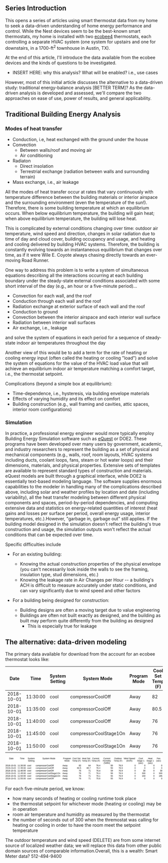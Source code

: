 ## Series Introduction

This opens a series of articles using smart thermostat data from my home to seek a data-driven understanding of home energy performance and control.  While the Nest devices seem to be the best-known smart thermostats, my home is installed with two [ecobee4](https://www.ecobee.com/ecobee4/) thermostats, each controlling a separate HVAC system (one system for upstairs and one for downstairs, in a 1700-ft<sup>2</sup> townhouse in Austin, TX).  

At the end of this article, I'll introduce the data available from the ecobee devices and the kinds of questions to be investigated.  

* INSERT HERE:  why this analysis?  What will be enabled?  i.e., use cases

However, most of this initial article discusses the alternative to a data-driven study:  traditional energy-balance analysis [BETTER TERM]?  As the data-driven analysis is developed and assessed, we'll compare the two approaches on ease of use, power of results, and general applicability.  

## Traditional Building Energy Analysis
### Modes of heat transfer
* Conduction, i.e, heat exchanged with the ground under the house
* Convection
    * Between walls/roof and moving air
    * Air conditioning
* Radiaton
	* Direct insolation
    * Terrestrial exchange (radiation between walls and surrounding terrain)
* Mass exchange, i.e., air leakage

All the modes of heat transfer occur at rates that vary continuously with temperature difference between the building materials or interior airspace and the surrounding environment (even the temperature of the sun!).  Therefore, there is some building temperature at which an equilibrium occurs.  When below equilibrium temperature, the building will gain heat; when above equilibrium temperature, the building will lose heat. 

This is complicated by external conditions changing over time:  outdoor air temperature, wind speed and direction, changes in solar radiation due to time of day and cloud cover, building occupancy and usage, and heating and cooling delivered by building HVAC systems.  Therefore, the building is constantly evolving towards an instantaneous equilibrium that changes over time, as if it were Wile E. Coyote always chasing directly towards an ever-moving Road Runner.

One way to address this problem is to write a system of simultaneous equations describing all the interactions occurring at each building boundary under the steady-state external conditions associated with some short interval of the day (e.g., an hour or a five-minute period)...

* Convection for each wall, and the roof
* Conduction through each wall and the roof
* Radiation exchange at exterior surface of each wall and the roof
* Conduction to ground
* Convection between the interior airspace and each interior wall surface
* Radiation between interior wall surfaces
* Air exchange, i.e., leakage

and solve the system of equations in each period for a sequence of steady-state indoor air temperatures throughout the day 

Another view of this would be to add a term for the rate of heating or cooling energy input (often called the heating or cooling "load") and solve the system of equations for the value of the HVAC load value that will achieve an equilibrium indoor air temperature matching a comfort target, i.e., the thermostat setpoint.

Complications (beyond a simple box at equilibrium):
* Time-dependence, i.e., hysteresis, via building envelope materials
* Effects of varying humidity and its effect on comfort
* Building construction (e.g., wall framing and cavities, attic spaces, interior room configurations)

### Simulation
In practice, a professional energy engineer would more typically employ Building Energy Simulation software such as [eQuest](http://www.doe2.com/equest/) or DOE2.  These programs have been developed over many users by government, academic, and industry researchers to represent the building as a set of physical and mechanical components (e.g., walls, roof, room layouts, HVAC systems including ducts, coolant loops, fans, steam or hot water loops) and their dimensions, materials, and physical properties.  Extensive sets of templates are available to represent standard types of construction and materials.  eQuest models are built through a graphical interface, while DOE2 is essentially text-based modeling language.  The software supplies enormous capabilities to the modeler in handling many of the complications described above, including solar and weather profiles by location and date (including variability), all the heat transfer modeling between different physical components and spaces, period-by-period dependencies, and computing extensive data and statistics on energy-related quantities of interest (heat gains and losses per surface per period, overall energy usage, interior temperatures, etc.).However, "garbage in, garbage out" still applies.  If the building model designed in the simulation doesn't reflect the building's true construction and usage, the simulation outputs won't reflect the actual conditions that can be expected over time.  

Specific difficulties include
* For an existing building:

	* Knowing the actual construction properties of the physical envelope (you can't necessarily look inside the walls to see the framing, insulation type, stud dimensions, etc.)
	* Knowing the leakage rate in Air Changes per Hour -- a building's ACH is difficult to measure accurately under static conditions, and can vary significantly due to wind speed and other factors
* For a building being designed for construction:
	* Building designs are often a moving target due to value engineering
	* Buildings are often not built exactly as designed, and the building as built may perform quite differently from the building as designed
		* This is especially true for leakage

## The alternative:  data-driven modeling
The primary data available for download from the account for an ecobee thermostat looks like:

| Date       | Time     | System Setting | System Mode            | Program Mode | Cool Set Temp (F) | Heat Set Temp (F) | Current Temp (F) | Current Humidity (%RH) | Outdoor Temp (F) | Cool Stage 1 (sec) | Heat Stage 1 (sec) | Fan (sec) | Thermostat Temperature (F) | Thermostat Humidity (%RH) |
| ---------- | -------- | -------------- | ---------------------- | ------------ | ----------------- | ----------------- | ---------------- | ---------------------- | ---------------- | ------------------ | ------------------ | --------- | -------------------------- | ------------------------- |
| 2018-10-01 | 11:30:00 | cool           | compressorCoolOff      | Away         | 82                | 64                | 76.4             | 59                     | 76.9             | 0                  | 0                  | 0         | 76.4                       | 59                        |
| 2018-10-01 | 11:35:00 | cool           | compressorCoolOff      | Away         | 80.5              | 65.7              | 76.4             | 59                     | 76.9             | 0                  | 0                  | 0         | 76.4                       | 59                        |
| 2018-10-01 | 11:40:00 | cool           | compressorCoolOff      | Away         | 76                | 71                | 76.4             | 59                     | 76.9             | 30                 | 0                  | 30        | 76.4                       | 59                        |
| 2018-10-01 | 11:45:00 | cool           | compressorCoolStage1On | Away         | 76                | 71                | 76.4             | 58                     | 76.9             | 300                | 0                  | 300       | 76.4                       | 58                        |
| 2018-10-01 | 11:50:00 | cool           | compressorCoolStage1On | Away         | 76                | 71                | 76.1             | 55                     | 76.9             | 150                | 0                  | 195       | 76                         | 55                        |

![sample_ecobee_data](./images/sample_ecobee_data.png)

For each five-minute period, we know:
* how many seconds of heating or cooling runtime took place
* the thermostat setpoint for whichever mode (heating or cooling) may be in operation
* room air temperature and humidity as measured by the thermostat
* the number of seconds out of 300 when the thremostat was calling for heating or cooling in order to have the room meet the setpoint temperature

The outdoor temperature and wind speed (DELETE) are from some internet source of localized weather data; we will replace this data from other public domain sources of comparable information.Overall, this is a wealth: 
Smart Meter data?   512-494-9400
